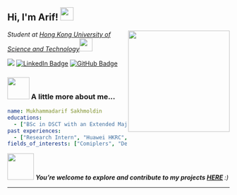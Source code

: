<h2> Hi, I'm Arif! <img src="https://media.giphy.com/media/YnlQLqedIKQkBJwGYN/giphy.gif" width="30"></h2>
<img align='right' src="https://media.giphy.com/media/lRLzrbhmh5pFf4jOga/giphy.gif" width="230">
<p><em>Student at <a href="https://hkust.edu.hk">Hong Kong University of Science and Technology</a><img src="https://media.giphy.com/media/hQd1EyvVrfxu012N4P/giphy.gif" width="30"></br>
</em></p>


![](https://komarev.com/ghpvc/?username=LastZhabka&style=for-the-badge&color=green)
[![LinkedIn Badge](https://img.shields.io/badge/LinkedIn-0077B5?style=for-the-badge&logo=linkedin&colore=green)](https://www.linkedin.com/in/mukhammadarifsakhmoldin/) 
[![GitHub Badge](https://img.shields.io/github/followers/LastZhabka?style=for-the-badge&color=green)](https://github.com/LastZhabka)



### <img src="https://media.giphy.com/media/Tgxr8pn069Sf7mgv0e/giphy.gif" width="50"> A little more about me...  

```yaml
name: Mukhammadarif Sakhmoldin
educations:
  - ["BSc in DSCT with an Extended Major in AI", "Aug 2023 - Present"]
past experiences: 
  - ["Research Intern", "Huawei HKRC", "Hong Kong", "Jun 2024 - Aug 2024"]
fields_of_interests: ["Comiplers", "Deep Learning", "Algorithms and Data Strcutures"]
```

<img src="https://media.giphy.com/media/dtCcz6dVBp52cpjWB8/giphy.gif" width="60"> <em><b>You’re welcome to explore and contribute to my projects [HERE](https://github.com/orgs/experiments-lain/repositories) </b> :)</em>

---

<!-- GIFs from https://giphy.com/catscafecomics/ -->
